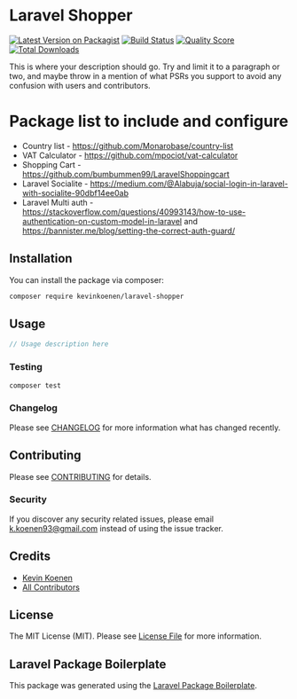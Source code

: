 # Laravel Shopper

[![Latest Version on Packagist](https://img.shields.io/packagist/v/kevinkoenen/laravel-shopper.svg?style=flat-square)](https://packagist.org/packages/kevinkoenen/laravel-shopper)
[![Build Status](https://img.shields.io/travis/kevinkoenen/laravel-shopper/master.svg?style=flat-square)](https://travis-ci.org/kevinkoenen/laravel-shopper)
[![Quality Score](https://img.shields.io/scrutinizer/g/kevinkoenen/laravel-shopper.svg?style=flat-square)](https://scrutinizer-ci.com/g/kevinkoenen/laravel-shopper)
[![Total Downloads](https://img.shields.io/packagist/dt/kevinkoenen/laravel-shopper.svg?style=flat-square)](https://packagist.org/packages/kevinkoenen/laravel-shopper)

This is where your description should go. Try and limit it to a paragraph or two, and maybe throw in a mention of what PSRs you support to avoid any confusion with users and contributors.

# Package list to include and configure
- Country list - https://github.com/Monarobase/country-list
- VAT Calculator - https://github.com/mpociot/vat-calculator
- Shopping Cart - https://github.com/bumbummen99/LaravelShoppingcart
- Laravel Socialite - https://medium.com/@Alabuja/social-login-in-laravel-with-socialite-90dbf14ee0ab
- Laravel Multi auth - https://stackoverflow.com/questions/40993143/how-to-use-authentication-on-custom-model-in-laravel and https://bannister.me/blog/setting-the-correct-auth-guard/

## Installation

You can install the package via composer:

```bash
composer require kevinkoenen/laravel-shopper
```

## Usage

``` php
// Usage description here
```

### Testing

``` bash
composer test
```

### Changelog

Please see [CHANGELOG](CHANGELOG.md) for more information what has changed recently.

## Contributing

Please see [CONTRIBUTING](CONTRIBUTING.md) for details.

### Security

If you discover any security related issues, please email k.koenen93@gmail.com instead of using the issue tracker.

## Credits

- [Kevin Koenen](https://github.com/kevinkoenen)
- [All Contributors](../../contributors)

## License

The MIT License (MIT). Please see [License File](LICENSE.md) for more information.

## Laravel Package Boilerplate

This package was generated using the [Laravel Package Boilerplate](https://laravelpackageboilerplate.com).
